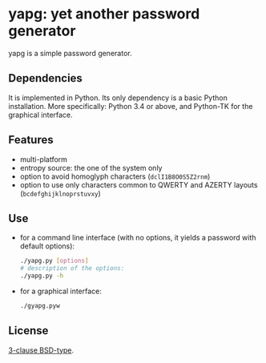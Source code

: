 <!-- -*- coding: utf-8 -*- -->

yapg: yet another password generator
====================================

yapg is a simple password generator.

Dependencies
------------

It is implemented in Python. Its only dependency is a basic Python
installation. More specifically: Python 3.4 or above, and Python-TK for
the graphical interface.

Features
--------

-   multi-platform
-   entropy source: the one of the system only
-   option to avoid homoglyph characters (`dclI1B8O0S5Z2rnm`)
-   option to use only characters common to QWERTY and AZERTY layouts (`bcdefghijklnoprstuvxy`)

Use
---

-   for a command line interface (with no options, it yields a password
    with default options):

    ```bash
    ./yapg.py [options]
    # description of the options:
    ./yapg.py -h
    ```

-   for a graphical interface:

    ```bash
    ./gyapg.pyw
    ```

License
-------

[3-clause BSD-type](LICENSE.md).
